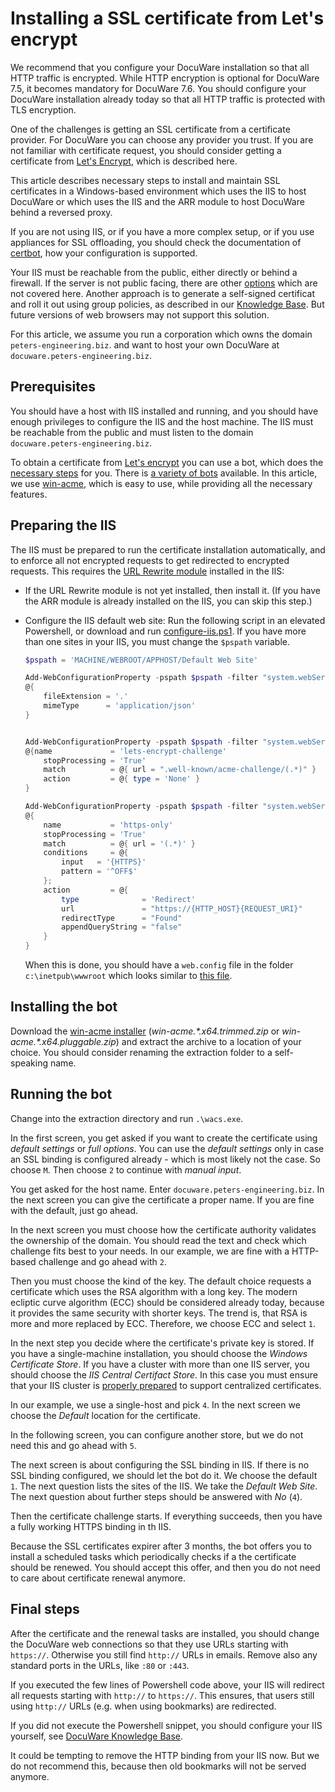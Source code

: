 # Installing a SSL certificate from Let's encrypt

We recommend that you configure your DocuWare installation
so that all HTTP traffic is encrypted.
While HTTP encryption is optional for DocuWare 7.5, it
becomes mandatory for DocuWare 7.6.
You should configure your DocuWare
installation already today so that all HTTP traffic is protected with
TLS encryption.

One of the challenges is getting an SSL certificate from a certificate provider.
For DocuWare you can choose any provider you trust. If you are not familiar
with certificate request, you should consider getting a certificate from
[Let's Encrypt](https://letsencrypt.org/), which is described here.

This article describes necessary steps to install and maintain SSL
certificates in a Windows-based environment which uses the IIS
to host DocuWare or which uses the IIS and the ARR module to host
DocuWare behind a reversed proxy.

If you are not using IIS, or if you have a more complex setup, or if you use
appliances for SSL offloading, you should check the documentation of
[certbot](https://certbot.eff.org/), how your configuration is supported.

Your IIS must be reachable from the public, either directly or behind a firewall.
If the server is not public facing, there are other
[options](https://blog.heckel.io/2018/08/05/issuing-lets-encrypt-certificates-for-65000-internal-servers/)
which are not covered here. Another approach is to generate a self-signed
certificat and roll it out using group policies, as described in
our [Knowledge Base](https://support.docuware.com/en-US/knowledgebase/article/KBA-35780).
But future versions of web browsers may not support this solution.

For this article, we assume you run a corporation which owns the
domain ```peters-engineering.biz```. and want to host your own DocuWare at
```docuware.peters-engineering.biz```.

## Prerequisites

You should have a host with IIS installed and running, and you should have enough
privileges to configure the IIS and the host machine. The IIS must be reachable from
the public and must listen to the domain `docuware.peters-engineering.biz`.

To obtain a certificate from [Let's encrypt](https://letsencrypt.org/) you can use a bot,
which does the [necessary steps](https://letsencrypt.org/how-it-works/) for you. There
is [a variety of bots](https://letsencrypt.org/docs/client-options/) available. In this
article, we use [win-acme](https://www.win-acme.com/), which is easy to use, while providing
all the necessary features.

## Preparing the IIS

The IIS must be prepared to run the certificate installation automatically, and to enforce all
not encrypted requests to get redirected to encrypted requests. This requires the [URL Rewrite module](https://www.iis.net/downloads/microsoft/url-rewrite) installed in the IIS:

* If the URL Rewrite module is not yet installed, then install it. (If you have the ARR module is already installed on the IIS, you can skip this step.)

* Configure the IIS default web site: Run the following script in an elevated Powershell, or
  download and run [configure-iis.ps1](./configure-iis.ps1).
  If you have more than one sites in your IIS, you must
  change the `$pspath` variable.
  
    ```powershell
    $pspath = 'MACHINE/WEBROOT/APPHOST/Default Web Site'

    Add-WebConfigurationProperty -pspath $pspath -filter "system.webServer/staticContent" -name "." -value `
    @{
        fileExtension = '.'
        mimeType      = 'application/json' 
    }


    Add-WebConfigurationProperty -pspath $pspath -filter "system.webServer/rewrite/rules" -name "." -value `
    @{name             = 'lets-encrypt-challenge'
        stopProcessing = 'True'
        match          = @{ url = ".well-known/acme-challenge/(.*)" }
        action         = @{ type = 'None' }
    }

    Add-WebConfigurationProperty -pspath $pspath -filter "system.webServer/rewrite/rules" -name "." -value `
    @{
        name           = 'https-only'
        stopProcessing = 'True'
        match          = @{ url = '(.*)' }
        conditions     = @{
            input   = '{HTTPS}'
            pattern = '^OFF$'
        };
        action         = @{
            type              = 'Redirect'
            url               = "https://{HTTP_HOST}{REQUEST_URI}"
            redirectType      = "Found"
            appendQueryString = "false"
        }
    }
    ```

  When this is done, you should have a `web.config` file in the folder `c:\inetpub\wwwroot`
  which looks similar to [this file](./web.config).

## Installing the bot

Download the [win-acme installer](https://github.com/win-acme/win-acme/releases/)
(_win-acme.\*.x64.trimmed.zip_ or _win-acme.\*.x64.pluggable.zip_)
and extract the
archive to a location of your choice. You should consider renaming the extraction folder to
a self-speaking name.

## Running the bot

Change into the extraction directory and run `.\wacs.exe`.

In the first screen, you get asked if you want to create the certificate using _default settings_ or _full options_. You can use the _default settings_ only in case an SSL binding is configured already - which is most likely not the case. So choose `M`. Then choose `2` to continue with _manual input_.

You get asked for the host name. Enter `docuware.peters-engineering.biz`.
In the next screen you can give the
certificate a proper name. If you are fine with the default, just go ahead.

In the next screen you must choose how the certificate authority
validates the ownership of the domain. You should read the text and check
which challenge fits best to your needs.
In our example, we are fine with a HTTP-based challenge and go ahead with `2`.

Then you must choose the kind of the key. The default choice requests a certificate
which uses the RSA algorithm with a long key. The modern ecliptic curve algorithm (ECC)
should be considered already today, because it provides the same security with shorter keys.
The trend is, that RSA is more and more replaced by ECC. Therefore, we choose ECC and select `1`.

In the next step you decide where the certificate's private key is stored. If you have
a single-machine installation, you should choose the _Windows Certificate Store_.
If you have a cluster with more than one IIS server, you should choose the _IIS Central Certifact Store_. In this case you must ensure that your IIS cluster is
[properly prepared](https://www.virtualizationhowto.com/2019/08/share-ssl-certificates-between-multiple-iis-servers-with-centralized-certificates/)
to support centralized certificates.

In our example, we use a single-host and pick `4`. In the next screen we choose the _Default_ location for the certificate.

In the following screen, you can configure another store, but we do not need this and
go ahead with `5`.

The next screen is about configuring the SSL binding in IIS. If there is no SSL binding configured,
we should let the bot do it. We choose the default `1`. The next question lists the sites of the
IIS. We take the _Default Web Site_. The next question about further steps should be answered
with _No_ (`4`).

Then the certificate challenge starts. If everything succeeds, then you have a fully working HTTPS
binding in th IIS.

Because the SSL certificates expirer after 3 months, the bot offers you to install a scheduled
tasks which periodically checks if a the certificate should be renewed.
You should accept this offer, and then you do not need to care about certificate renewal anymore.

## Final steps

After the certificate and the renewal tasks are installed,
you should change the DocuWare web connections so that they use URLs
starting with `https://`. Otherwise you still find `http://` URLs in
emails. Remove also any standard ports in the URLs, like `:80` or `:443`.

If you executed the few lines of Powershell code above, your IIS will redirect all requests
starting with `http://` to `https://`. This ensures, that users still using `http://` URLs
(e.g. when using bookmarks) are redirected.

If you did not execute the Powershell snippet, you should configure your IIS yourself, see
[DocuWare Knowledge Base](https://support.docuware.com/en-us/knowledgebase/article/KBA-35272).

It could be tempting to remove the HTTP binding from your IIS now. But we do not recommend this,
because then old bookmarks will not be served anymore.
